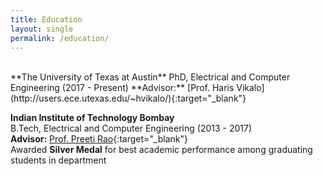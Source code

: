 ```yaml
---
title: Education
layout: single
permalink: /education/
---
```

<br> 
**The University of Texas at Austin**  
PhD, Electrical and Computer Engineering (2017 - Present)  
**Advisor:** [Prof. Haris Vikalo](http://users.ece.utexas.edu/~hvikalo/){:target="_blank"}  

**Indian Institute of Technology Bombay**  
B.Tech, Electrical and Computer Engineering (2013 - 2017)  
**Advisor:** [Prof. Preeti Rao](https://www.ee.iitb.ac.in/wiki/faculty/prao){:target="_blank"}  
Awarded **Silver Medal** for best academic performance among graduating students in department
